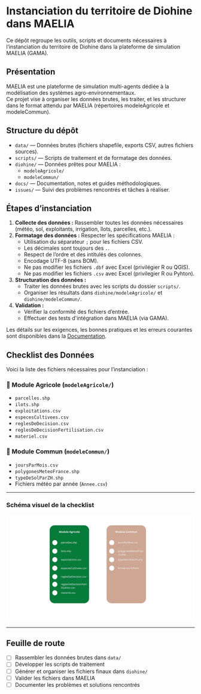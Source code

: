 # Instanciation du territoire de Diohine dans MAELIA

Ce dépôt regroupe les outils, scripts et documents nécessaires à l’instanciation du territoire de Diohine dans la plateforme de simulation MAELIA (GAMA).

## Présentation

MAELIA est une plateforme de simulation multi-agents dédiée à la modélisation des systèmes agro-environnementaux.  
Ce projet vise à organiser les données brutes, les traiter, et les structurer dans le format attendu par MAELIA (répertoires modeleAgricole et modeleCommun).

## Structure du dépôt

- `data/` — Données brutes (fichiers shapefile, exports CSV, autres fichiers sources).
- `scripts/` — Scripts de traitement et de formatage des données.
- `diohine/` — Données prêtes pour MAELIA :
  - `modeleAgricole/`
  - `modeleCommun/`
- `docs/` — Documentation, notes et guides méthodologiques.
- `issues/` — Suivi des problèmes rencontrés et tâches à réaliser.

## Étapes d’instanciation

1. **Collecte des données :** Rassembler toutes les données nécessaires (météo, sol, exploitants, irrigation, îlots, parcelles, etc.).
2. **Formatage des données :** Respecter les spécifications MAELIA :
   - Utilisation du séparateur `;` pour les fichiers CSV.
   - Les décimales sont toujours des `.`.
   - Respect de l’ordre et des intitulés des colonnes.
   - Encodage UTF-8 (sans BOM).
   - Ne pas modifier les fichiers `.dbf` avec Excel (privilégier R ou QGIS).
   - Ne pas modifier les fichiers `.csv` avec Excel (privilegier R ou Pyhton).
3. **Structuration des données :**
   - Traiter les données brutes avec les scripts du dossier `scripts/`.
   - Organiser les résultats dans `diohine/modeleAgricole/` et `diohine/modeleCommun/`.
4. **Validation :**
   - Vérifier la conformité des fichiers d’entrée.
   - Effectuer des tests d'intégration dans MAELIA (via GAMA).

Les détails sur les exigences, les bonnes pratiques et les erreurs courantes sont disponibles dans la [Documentation](docs/).

## Checklist des Données

Voici la liste des fichiers nécessaires pour l’instanciation :

### 📂 Module Agricole (`modeleAgricole/`)

- `parcelles.shp`
- `ilots.shp`
- `exploitations.csv`
- `especesCultivees.csv`
- `reglesDeDecision.csv`
- `reglesDeDecisionFertilisation.csv`
- `materiel.csv`

### 📂 Module Commun (`modeleCommun/`)

- `joursParMois.csv`
- `polygonesMeteoFrance.shp`
- `typeDeSolParZH.shp`
- Fichiers météo par année (`Annee.csv`)

---

### Schéma visuel de la checklist

![Checklist des Données](docs/MAELIA_Data_Checklist.jpg)

---

## Feuille de route

- [ ] Rassembler les données brutes dans `data/`
- [ ] Développer les scripts de traitement
- [ ] Générer et organiser les fichiers finaux dans `diohine/`
- [ ] Valider les fichiers dans MAELIA
- [ ] Documenter les problèmes et solutions rencontrés